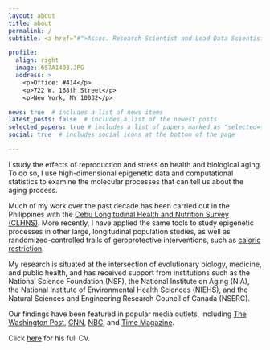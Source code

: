 ```yaml
---
layout: about
title: about
permalink: /
subtitle: <a href="#">Assoc. Research Scientist and Lead Data Scientist - Robert N. Butler Aging Center - Columbia University Mailman School of Public Health </a> 

profile:
  align: right
  image: 6S7A1403.JPG
  address: >
    <p>Office: #414</p>
    <p>722 W. 168th Street</p>
    <p>New York, NY 10032</p>

news: true  # includes a list of news items
latest_posts: false  # includes a list of the newest posts
selected_papers: true # includes a list of papers marked as "selected={true}"
social: true  # includes social icons at the bottom of the page

---
```


I study the effects of reproduction and stress on health and biological aging. To do so, I use high-dimensional epigenetic data and computational statistics to examine the molecular processes that can tell us about the aging process. 

Much of my work over the past decade has been carried out in the Philippines with the [Cebu Longitudinal Health and Nutrition Survey (CLHNS)](https://cebu.cpc.unc.edu/). More recently, I have applied the same tools to study epigenetic processes in other large, longitudinal population studies, as well as randomized-controlled trails of geroprotective interventions, such as [caloric restriction](https://calerie.duke.edu/).

My research is situated at the intersection of evolutionary biology, medicine, and public health, and has received support from institutions such as the National Science Foundation (NSF), the National Institute on Aging (NIA), the National Institute of Environmental Health Sciences (NIEHS), and the Natural Sciences and Engineering Research Council of Canada (NSERC). 


Our findings have been featured in popular media outlets, including [The Washington Post](https://www.washingtonpost.com/health/do-pregnancy-and-childbirth-accelerate-aging-in-women-maybe/2019/10/18/635dbd7c-e516-11e9-b403-f738899982d2_story.html), [CNN](https://www.cnn.com/2023/02/10/health/restricting-calories-longevity-wellness/index.html), [NBC](https://www.healthline.com/health-news/having-a-baby-can-age-you), and [Time Magazine](https://time.com/6254236/slow-human-aging/).

Click [here](assets/pdf/CPR_CV2.pdf) for his full CV.
